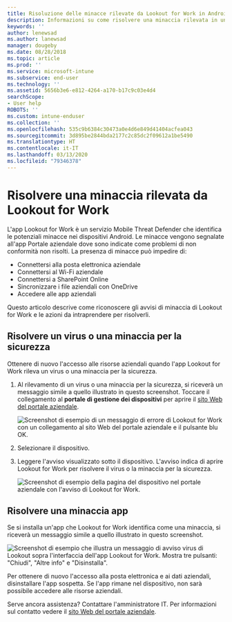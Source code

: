 ```yaml
---
title: Risoluzione delle minacce rilevate da Lookout for Work in Android | Microsoft Docs
description: Informazioni su come risolvere una minaccia rilevata in un dispositivo Android dall'app Lookout for Work.
keywords: ''
author: lenewsad
ms.author: lanewsad
manager: dougeby
ms.date: 08/28/2018
ms.topic: article
ms.prod: ''
ms.service: microsoft-intune
ms.subservice: end-user
ms.technology: ''
ms.assetid: 5656b3e6-e812-4264-a170-b17c9c03e4d4
searchScope:
- User help
ROBOTS: ''
ms.custom: intune-enduser
ms.collection: ''
ms.openlocfilehash: 535c9b6384c30473a0e4d6e849d41404acfea043
ms.sourcegitcommit: 3d895be2844bda2177c2c85dc2f09612a1be5490
ms.translationtype: HT
ms.contentlocale: it-IT
ms.lasthandoff: 03/13/2020
ms.locfileid: "79346378"
---
```

# <a name="resolve-a-threat-found-by-lookout-for-work"></a>Risolvere una minaccia rilevata da Lookout for Work  

L'app Lookout for Work è un servizio Mobile Threat Defender che identifica le potenziali minacce nei dispositivi Android. Le minacce vengono segnalate all'app Portale aziendale dove sono indicate come problemi di non conformità non risolti. La presenza di minacce può impedire di:

* Connettersi alla posta elettronica aziendale
* Connettersi al Wi-Fi aziendale
* Connettersi a SharePoint Online
* Sincronizzare i file aziendali con OneDrive
* Accedere alle app aziendali

Questo articolo descrive come riconoscere gli avvisi di minaccia di Lookout for Work e le azioni da intraprendere per risolverli. 

## <a name="troubleshoot-virus-or-security-threat"></a>Risolvere un virus o una minaccia per la sicurezza  
Ottenere di nuovo l'accesso alle risorse aziendali quando l'app Lookout for Work rileva un virus o una minaccia per la sicurezza.  

1. Al rilevamento di un virus o una minaccia per la sicurezza, si riceverà un messaggio simile a quello illustrato in questo screenshot. Toccare il collegamento al **portale di gestione dei dispositivi** per aprire il [sito Web del portale aziendale](https://portal.manage.microsoft.com/devices).  

    ![Screenshot di esempio di un messaggio di errore di Lookout for Work con un collegamento al sito Web del portale aziendale e il pulsante blu OK.](./media/mtd-go-to-device-management-portal-android.png)

2. Selezionare il dispositivo.  
3. Leggere l'avviso visualizzato sotto il dispositivo. L'avviso indica di aprire Lookout for Work per risolvere il virus o la minaccia per la sicurezza. 

    ![Screenshot di esempio della pagina del dispositivo nel portale aziendale con l'avviso di Lookout for Work.](./media/CP-lookout-virus-banner-1808.png)  

## <a name="troubleshoot-an-app-threat"></a>Risolvere una minaccia app  

Se si installa un'app che Lookout for Work identifica come una minaccia, si riceverà un messaggio simile a quello illustrato in questo screenshot.  

![Screenshot di esempio che illustra un messaggio di avviso virus di Lookout sopra l'interfaccia dell'app Lookout for Work. Mostra tre pulsanti: "Chiudi", "Altre info" e "Disinstalla".](./media/lookout-virus-alert-android.png)  

Per ottenere di nuovo l'accesso alla posta elettronica e ai dati aziendali, disinstallare l'app sospetta. Se l'app rimane nel dispositivo, non sarà possibile accedere alle risorse aziendali.    

Serve ancora assistenza? Contattare l'amministratore IT. Per informazioni sul contatto vedere il [sito Web del portale aziendale](https://go.microsoft.com/fwlink/?linkid=2010980).  
